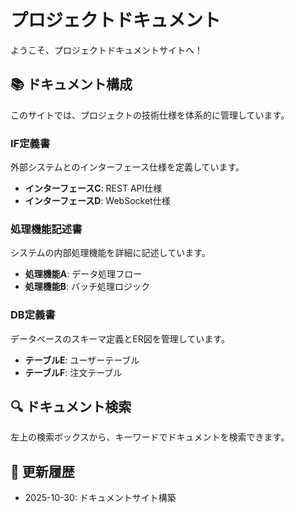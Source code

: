 # プロジェクトドキュメント

ようこそ、プロジェクトドキュメントサイトへ！

## 📚 ドキュメント構成

このサイトでは、プロジェクトの技術仕様を体系的に管理しています。

### IF定義書
外部システムとのインターフェース仕様を定義しています。

- **インターフェースC**: REST API仕様
- **インターフェースD**: WebSocket仕様

### 処理機能記述書
システムの内部処理機能を詳細に記述しています。

- **処理機能A**: データ処理フロー
- **処理機能B**: バッチ処理ロジック

### DB定義書
データベースのスキーマ定義とER図を管理しています。

- **テーブルE**: ユーザーテーブル
- **テーブルF**: 注文テーブル

## 🔍 ドキュメント検索

左上の検索ボックスから、キーワードでドキュメントを検索できます。

## 📝 更新履歴

- 2025-10-30: ドキュメントサイト構築
